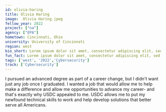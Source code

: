 ```yaml
---
id: olivia-haring
title: Olivia Haring
image:  Olivia Haring.jpeg
fellow_year: 2022
project: ["na"]
agency: ["EPA"]
hometown: Cincinnati, Ohio
university: University of Cincinnati
region: west
bio_short: Lorem ipsum dolor sit amet, consectetur adipiscing elit, sed do eiusmod tempor incididunt ut labore et dolore magna aliqua. Ut enim ad minim veniam, quis nostrud exercitation ullamco laboris nisi ut aliquip ex ea commodo consequat. 
fun_fact: Lorem ipsum dolor sit amet, consectetur adipiscing elit, sed do eiusmod tempor incididunt ut labore et dolore magna aliqua. Ut quis nostrud laboris. nisi ut aliquip ex ea commodo consequat.
tags: ['west', '2022','Cybersecurity']
track: ['Cybersecurity']
---
```


I pursued an advanced degree as part of a career change, but I didn't want just any job once I graduated. I wanted a job that would allow me to help make a difference and allow me opportunities to advance my career- and that's exactly why USDC appealed to me. USDC allows me to put my newfound technical skills to work and help develop solutions that better serve all Americans.